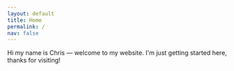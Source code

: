 ```yaml
---
layout: default
title: Home
permalink: /
nav: false
---
```


Hi my name is Chris — welcome to my website. I'm just getting started here, thanks for visiting!